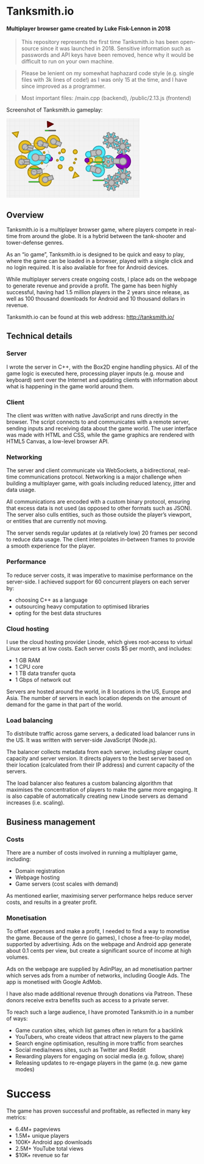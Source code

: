 # Tanksmith.io
#### Multiplayer browser game created by Luke Fisk-Lennon in 2018

> This repository represents the first time Tanksmith.io has been open-source since it was launched in 2018. Sensitive information such as passwords and API keys have been removed, hence why it would be difficult to run on your own machine.

> Please be lenient on my somewhat haphazard code style (e.g. single files with 3k lines of code!) as I was only 15 at the time, and I have since improved as a programmer.

> Most important files: /main.cpp (backend), /public/2.13.js (frontend)

Screenshot of Tanksmith.io gameplay:

<img src="https://raw.githubusercontent.com/lukefisklennon/tanksmith.io/master/brand/yt-0.png" width="350" />

## Overview

Tanksmith.io is a multiplayer browser game, where players compete in real-time from around the globe. It is a hybrid between the tank-shooter and tower-defense genres.

As an “io game”, Tanksmith.io is designed to be quick and easy to play, where the game can be loaded in a browser, played with a single click and no login required. It is also available for free for Android devices.

While multiplayer servers create ongoing costs, I place ads on the webpage to generate revenue and provide a profit. The game has been highly successful, having had 1.5 million players in the 2 years since release, as well as 100 thousand downloads for Android and 10 thousand dollars in revenue.

Tanksmith.io can be found at this web address: http://tanksmith.io/ 
 
## Technical details 
### Server 
I wrote the server in C++, with the Box2D engine handling physics. All of the game logic is executed here, processing player inputs (e.g. mouse and keyboard) sent over the Internet and updating clients with information about what is happening in the game world around them. 
### Client 
The client was written with native JavaScript and runs directly in the browser. The script connects to and communicates with a remote server, sending inputs and receiving data about the game world. The user interface was made with HTML and CSS, while the game graphics are rendered with HTML5 Canvas, a low-level browser API. 
### Networking 
The server and client communicate via WebSockets, a bidirectional, real-time communications protocol. Networking is a major challenge when building a multiplayer game, with goals including reduced latency, jitter and data usage.

All communications are encoded with a custom binary protocol, ensuring that excess data is not used (as opposed to other formats such as JSON). The server also culls entities, such as those outside the player’s viewport, or entities that are currently not moving. 

The server sends regular updates at (a relatively low) 20 frames per second to reduce data usage. The client interpolates in-between frames to provide a smooth experience for the player. 

### Performance 

To reduce server costs, it was imperative to maximise performance on the server-side. I achieved support for 60 concurrent players on each server by: 
-	choosing C++ as a language 
-	outsourcing heavy computation to optimised libraries 
-	opting for the best data structures 
### Cloud hosting 
I use the cloud hosting provider Linode, which gives root-access to virtual Linux servers at low costs. Each server costs $5 per month, and includes: 
-	1 GB RAM 
-	1 CPU core 
-	1 TB data transfer quota 
-	1 Gbps of network out 
 
Servers are hosted around the world, in 8 locations in the US, Europe and Asia. The number of servers in each location depends on the amount of demand for the game in that part of the world. 
### Load balancing 
To distribute traffic across game servers, a dedicated load balancer runs in the US. It was written with server-side JavaScript (Node.js). 

The balancer collects metadata from each server, including player count, capacity and server version. It directs players to the best server based on their location (calculated from their IP address) and current capacity of the servers. 

The load balancer also features a custom balancing algorithm that maximises the concentration of players to make the game more engaging. It is also capable of automatically creating new Linode servers as demand increases (i.e. scaling). 

## Business management 
### Costs 
There are a number of costs involved in running a multiplayer game, including: 
-	Domain registration 
-	Webpage hosting 
-	Game servers (cost scales with demand) 
 
As mentioned earlier, maximising server performance helps reduce server costs, and results in a greater profit. 

### Monetisation 
To offset expenses and make a profit, I needed to find a way to monetise the game. Because of the genre (io games), I chose a free-to-play model, supported by advertising. Ads on the webpage and Android app generate about 0.1 cents per view, but create a significant source of income at high volumes. 

Ads on the webpage are supplied by AdinPlay, an ad monetisation partner which serves ads from a number of networks, including Google Ads. The app is monetised with Google AdMob. 

I have also made additional revenue through donations via Patreon. These donors receive extra benefits such as access to a private server. 
 
To reach such a large audience, I have promoted Tanksmith.io in a number of ways: 
-	Game curation sites, which list games often in return for a backlink 
-	YouTubers, who create videos that attract new players to the game 
-	Search engine optimisation, resulting in more traffic from searches 
-	Social media/news sites, such as Twitter and Reddit 
-	Rewarding players for engaging on social media (e.g. follow, share) 
-	Releasing updates to re-engage players in the game (e.g. new game modes) 
 
# Success 
  
The game has proven successful and profitable, as reflected in many key metrics: 
-	6.4M+ pageviews 
-	1.5M+ unique players 
-	100K+ Android app downloads 
-	2.5M+ YouTube total views 
-	$10K+ revenue so far
